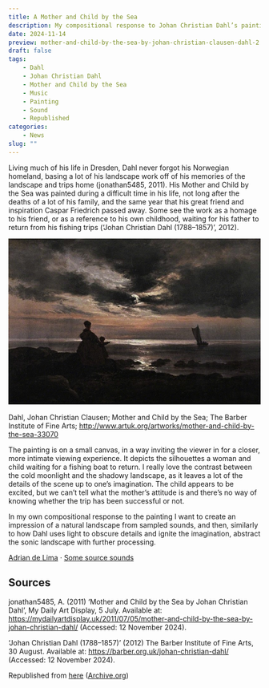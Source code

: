 ```yaml
---
title: A Mother and Child by the Sea
description: My compositional response to Johan Christian Dahl’s painting Mother and Child by the Sea
date: 2024-11-14
preview: mother-and-child-by-the-sea-by-johan-christian-clausen-dahl-2.jpg
draft: false
tags:
    - Dahl
    - Johan Christian Dahl
    - Mother and Child by the Sea
    - Music
    - Painting
    - Sound
    - Republished
categories:
    - News
slug: ""
---
```


Living much of his life in Dresden, Dahl never forgot his Norwegian homeland, basing a lot of his landscape work off of his memories of the landscape and trips home (jonathan5485, 2011). His Mother and Child by the Sea was painted during a difficult time in his life, not long after the deaths of a lot of his family, and the same year that his great friend and inspiration Caspar Friedrich passed away. Some see the work as a homage to his friend, or as a reference to his own childhood, waiting for his father to return from his fishing trips (‘Johan Christian Dahl (1788–1857)’, 2012).

![Dahl, Johan Christian Clausen; Mother and Child by the Sea; The Barber Institute of Fine Arts](mother-and-child-by-the-sea-by-johan-christian-clausen-dahl-2.jpg)

Dahl, Johan Christian Clausen; Mother and Child by the Sea; The Barber Institute of Fine Arts; http://www.artuk.org/artworks/mother-and-child-by-the-sea-33070


The painting is on a small canvas, in a way inviting the viewer in for a closer, more intimate viewing experience. It depicts the silhouettes a woman and child waiting for a fishing boat to return. I really love the contrast between the cold moonlight and the shadowy landscape, as it leaves a lot of the details of the scene up to one’s imagination. The child appears to be excited, but we can’t tell what the mother’s attitude is and there’s no way of knowing whether the trip has been successful or not.

In my own compositional response to the painting I want to create an impression of a natural landscape from sampled sounds, and then, similarly to how Dahl uses light to obscure details and ignite the imagination, abstract the sonic landscape with further processing.

[Adrian de Lima](https://soundcloud.com/adrian-de-lima-664572410)  · [Some source sounds](https://soundcloud.com/adrian-de-lima-664572410/blog-post-audio/s-9bQTl2l3j00)



## Sources

jonathan5485, A. (2011) ‘Mother and Child by the Sea by Johan Christian Dahl’, My Daily Art Display, 5 July. Available at: https://mydailyartdisplay.uk/2011/07/05/mother-and-child-by-the-sea-by-johan-christian-dahl/ (Accessed: 12 November 2024).

‘Johan Christian Dahl (1788–1857)’ (2012) The Barber Institute of Fine Arts, 30 August. Available at: https://barber.org.uk/johan-christian-dahl/ (Accessed: 12 November 2024).

Republished from [here](https://soundingimages.wordpress.com/author/axd119/) ([Archive.org](https://web.archive.org/web/20241114163202/http://soundingimages.wordpress.com/2024/11/14/a-mother-and-child-by-the-sea/))
